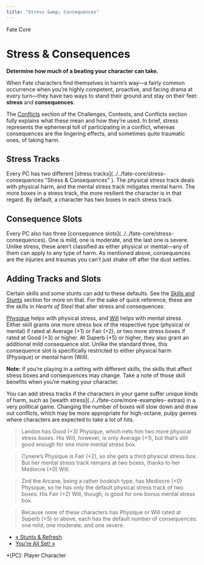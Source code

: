 ```yaml
---
title: "Stress &amp; Consequences"
---
```

    
Fate Core

#  Stress &amp; Consequences

**Determine how much of a beating your character can take.**

When Fate characters find themselves in harm’s way—a fairly common occurrence
when you’re highly competent, proactive, and facing drama at every turn—they
have two ways to stand their ground and stay on their feet: **stress** and
**consequences**.

The [Conflicts](../../fate-core/conflicts) section of the Challenges,
Contests, and Conflicts section fully explains what these mean and how they’re
used. In brief, stress represents the ephemeral toll of participating in a
conflict, whereas consequences are the lingering effects, and sometimes quite
traumatic ones, of taking harm.

## Stress Tracks

Every PC has two different [stress tracks](../../fate-core/stress-
consequences "Stress & Consequences" ). The physical stress track deals with
physical harm, and the mental stress track mitigates mental harm. The more
boxes in a stress track, the more resilient the character is in that regard.
By default, a character has two boxes in each stress track.

## Consequence Slots

Every PC also has three [consequence slots](../../fate-core/stress-
consequences). One is mild, one is moderate, and the last one is severe.
Unlike stress, these aren’t classified as either physical or mental—any of
them can apply to any type of harm. As mentioned above, consequences are the
injuries and traumas you can’t just shake off after the dust settles.

## Adding Tracks and Slots

Certain skills and some stunts can add to these defaults. See the [Skills and
Stunts](../../fate-core/skills-stunts "Skills & Stunts" ) section for
more on that. For the sake of quick reference, these are the skills in _Hearts
of Steel_ that alter stress and consequences:

[Physique](../../fate-core/physique) helps with physical stress, and
[Will](../../fate-core/will) helps with mental stress. Either skill
grants one more stress box of the respective type (physical or mental) if
rated at Average (+1) or Fair (+2), or two more stress boxes if rated at Good
(+3) or higher. At Superb (+5) or higher, they also grant an additional mild
consequence slot. Unlike the standard three, this consequence slot is
specifically restricted to either physical harm (Physique) or mental harm
(Will).

**Note:** if you’re playing in a setting with different skills, the skills that affect stress boxes and consequences may change. Take a note of those skill benefits when you’re making your character.

You can add stress tracks if the characters in your game suffer unique kinds
of harm, such as [wealth stress](../../fate-core/more-examples-
extras) in a very political game. Changing the number of boxes will slow down
and draw out conflicts, which may be more appropriate for high-octane, pulpy
genres where characters are expected to take a lot of hits.

> Landon has Good (+3) Physique, which nets him two more physical stress
boxes. His Will, however, is only Average (+1), but that’s still good enough
for one more mental stress box.

>

> Cynere’s Physique is Fair (+2), so she gets a third physical stress box. But
her mental stress track remains at two boxes, thanks to her Mediocre (+0)
Will.

>

> Zird the Arcane, being a rather bookish type, has Mediocre (+0) Physique, so
he has only the default physical stress track of two boxes. His Fair (+2)
Will, though, is good for one bonus mental stress box.

>

> Because none of these characters has Physique or Will rated at Superb (+5)
or above, each has the default number of consequences: one mild, one moderate,
and one severe.

  * [« Stunts &amp; Refresh](/fate-core/stunts-refresh)
  * [You’re All Set! »](/fate-core/you%E2%80%99re-all-set)

  *[PC]: Player Character

